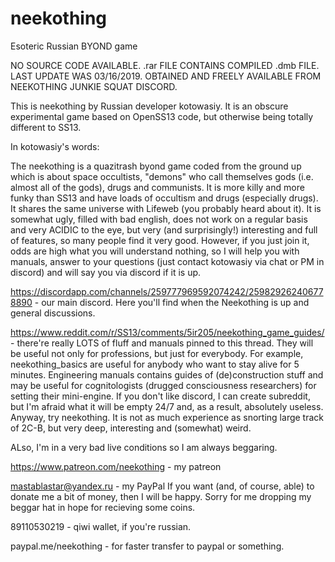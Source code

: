 # neekothing
Esoteric Russian BYOND game

NO SOURCE CODE AVAILABLE. .rar FILE CONTAINS COMPILED .dmb FILE. LAST UPDATE WAS 03/16/2019. OBTAINED AND FREELY AVAILABLE FROM NEEKOTHING JUNKIE SQUAT DISCORD.

This is neekothing by Russian developer kotowasiy. It is an obscure experimental game based on OpenSS13 code, but otherwise being totally different to SS13.

In kotowasiy's words:

The neekothing is a quazitrash byond game coded from the ground up which is about space occultists, "demons" who call themselves gods (i.e. almost all of the gods), drugs and communists. It is more killy and more funky than SS13 and have loads of occultism and drugs (especially drugs). It shares the same universe with Lifeweb (you probably heard about it). It is somewhat ugly, filled with bad english, does not work on a regular basis and very ACIDIC to the eye, but very (and surprisingly!) interesting and full of features, so many people find it very good. However, if you just join it, odds are high what you will understand nothing, so I will help you with manuals, answer to your questions (just contact kotowasiy via chat or PM in discord) and will say you via discord if it is up.

https://discordapp.com/channels/259777969592074242/259829262406778890 - our main discord. Here you'll find when the Neekothing is up and general discussions.

https://www.reddit.com/r/SS13/comments/5ir205/neekothing_game_guides/ - there're really LOTS of fluff and manuals pinned to this thread. They will be useful not only for professions, but just for everybody. For example, neekothing_basics are useful for anybody who want to stay alive for 5 minutes. Engineering manuals contains guides of (de)construction stuff and may be useful for cognitologists (drugged consciousness researchers) for setting their mini-engine. If you don't like discord, I can create subreddit, but I'm afraid what it will be empty 24/7 and, as a result, absolutely useless. Anyway, try neekothing. It is not as much experience as snorting large track of 2C-B, but very deep, interesting and (somewhat) weird.

ALso, I'm in a very bad live conditions so I am always beggaring.

https://www.patreon.com/neekothing - my patreon

mastablastar@yandex.ru - my PayPal If you want (and, of course, able) to donate me a bit of money, then I will be happy. Sorry for me dropping my beggar hat in hope for recieving some coins.

89110530219 - qiwi wallet, if you're russian.

paypal.me/neekothing - for faster transfer to paypal or something.

